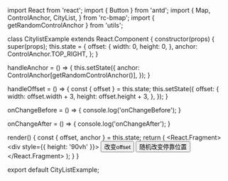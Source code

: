 import React from 'react';
import { Button } from 'antd';
import {
  Map,
  ControlAnchor,
  CityList,
} from 'rc-bmap';
import { getRandomControlAnchor } from 'utils';

class CitylistExample extends React.Component {
  constructor(props) {
    super(props);
    this.state = {
      offset: {
        width: 0,
        height: 0,
      },
      anchor: ControlAnchor.TOP_RIGHT,
    };
  }

  handleAnchor = () => {
    this.setState({
      anchor: ControlAnchor[getRandomControlAnchor()],
    });
  }

  handleOffset = () => {
    const { offset } = this.state;
    this.setState({
      offset: {
        width: offset.width + 3,
        height: offset.height + 3,
      },
    });
  }

  onChangeBefore = () => {
    console.log('onChangeBefore');
  }

  onChangeAfter = () => {
    console.log('onChangeAfter');
  }

  render() {
    const { offset, anchor } = this.state;
    return (
      <React.Fragment>
        <div style={{ height: '90vh' }}>
          <Map
            ak="dbLUj1nQTvDvKXkov5fhnH5HIE88RUEO"
            scrollWheelZoom
          >
            <CityList
              offset={offset}
              anchor={anchor}
              onChangeBefore={this.onChangeBefore}
              onChangeAfter={this.onChangeAfter}
            />
          </Map>
          <Button onClick={this.handleOffset}>改变offset</Button>
          <Button onClick={this.handleAnchor}>随机改变停靠位置</Button>
        </div>
      </React.Fragment>
    );
  }
}

export default CityListExample;
